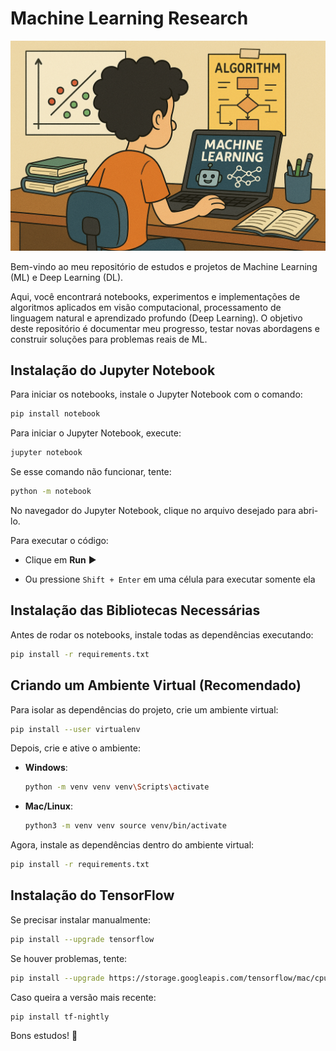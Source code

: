 # Machine Learning Research

<img src="src/png_capa.png" alt="Capa" width="600"/>

Bem-vindo ao meu repositório de estudos e projetos de Machine Learning (ML) e Deep Learning (DL).

Aqui, você encontrará notebooks, experimentos e implementações de algoritmos aplicados em visão computacional, processamento de linguagem natural e aprendizado profundo (Deep Learning). O objetivo deste repositório é documentar meu progresso, testar novas abordagens e construir soluções para problemas reais de ML.

## **Instalação do Jupyter Notebook**

Para iniciar os notebooks, instale o Jupyter Notebook com o comando:

```bash
pip install notebook
```

Para iniciar o Jupyter Notebook, execute:

```bash
jupyter notebook
```

Se esse comando não funcionar, tente:

```bash
python -m notebook
```

No navegador do Jupyter Notebook, clique no arquivo desejado para abri-lo.

Para executar o código:

- Clique em **Run** ▶️

- Ou pressione `Shift + Enter` em uma célula para executar somente ela

## **Instalação das Bibliotecas Necessárias**

Antes de rodar os notebooks, instale todas as dependências executando:

```bash
pip install -r requirements.txt
```

## **Criando um Ambiente Virtual (Recomendado)**

Para isolar as dependências do projeto, crie um ambiente virtual:

```bash
pip install --user virtualenv
```

Depois, crie e ative o ambiente:

- **Windows**:

  ```bash
  python -m venv venv venv\Scripts\activate
  ```

- **Mac/Linux**:

  ```bash
  python3 -m venv venv source venv/bin/activate
  ```

Agora, instale as dependências dentro do ambiente virtual:

```bash
pip install -r requirements.txt
```

## **Instalação do TensorFlow**

Se precisar instalar manualmente:

```bash
pip install --upgrade tensorflow
```

Se houver problemas, tente:

```bash
pip install --upgrade https://storage.googleapis.com/tensorflow/mac/cpu/tensorflow-0.12.0-py3-none-any.whl
```

Caso queira a versão mais recente:
```bash
pip install tf-nightly
```

Bons estudos! 🚀
